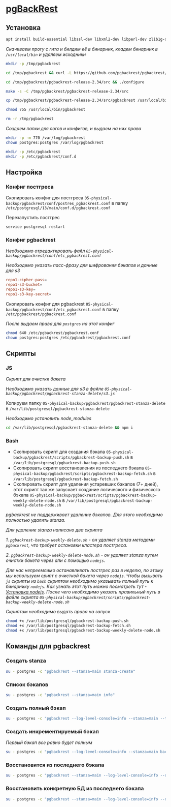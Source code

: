 # [pgBackRest](https://github.com/pgbackrest/pgbackrest)

## Установка

```bash
apt install build-essential libssl-dev libxml2-dev libperl-dev zlib1g-dev libpq-dev libbz2-dev liblz4-dev libzstd-dev perl git
```

*Скачиваем прогу с гита и билдим её в бинарник, кладем бинарник в `/usr/local/bin` и удаляем исходники*

```bash
mkdir -p /tmp/pgbackrest

cd /tmp/pgbackrest && curl -L https://github.com/pgbackrest/pgbackrest/archive/release/2.34.tar.gz | tar xzf -

cd /tmp/pgbackrest/pgbackrest-release-2.34/src && ./configure

make -s -C /tmp/pgbackrest/pgbackrest-release-2.34/src

cp /tmp/pgbackrest/pgbackrest-release-2.34/src/pgbackrest /usr/local/bin

chmod 755 /usr/local/bin/pgbackrest

rm -r /tmp/pgbackrest
```

*Создаем папки для логов и конфигов, и выдаем на них права*

```bash
mkdir -p -m 770 /var/log/pgbackrest
chown postgres:postgres /var/log/pgbackrest

mkdir -p /etc/pgbackrest
mkdir -p /etc/pgbackrest/conf.d
```

## Настройка

### Конфиг постгреса

Скопировать конфиг для постгреса `05-physical-backup/pgbackrest/conf/postres_pgbackrest.conf` в папку `/etc/postgresql/13/main/conf.d/pgbackrest.conf`

Перезапустить постгрес

```bash
service postgresql restart
```

### Конфиг pgbackrest

*Необходимо отредактировать файл `05-physical-backup/pgbackrest/conf/etc_pgbackrest.conf`*

*Необходимо указать пасс-фразу для шифрования бэкапов и данные для s3*

```conf
repo1-cipher-pass=
repo1-s3-bucket=
repo1-s3-key=
repo1-s3-key-secret=
```

Скопировать конфиг для pgbackrest `05-physical-backup/pgbackrest/conf/etc_pgbackrest.conf` в папку `/etc/pgbackrest/pgbackrest.conf`

*После выдаем права для `postgres` на этот конфиг*

```bash
chmod 640 /etc/pgbackrest/pgbackrest.conf
chown postgres:postgres /etc/pgbackrest/pgbackrest.conf
```

## Скрипты

### JS

*Скрипт для очистки бакета*

*Необходимо указать данные для s3 в файле `05-physical-backup/pgbackrest/pgbackrest-stanza-delete/s3.js`*

Копируем папку `05-physical-backup/pgbackrest/pgbackrest-stanza-delete` в `/var/lib/postgresql/pgbackrest-stanza-delete`

*Необходимо установить node_modules*

```bash
cd /var/lib/postgresql/pgbackrest-stanza-delete && npm i
```

### Bash

* Скопировать скрипт для создания бэкапа `05-physical-backup/pgbackrest/scripts/pgbackrest-backup-push.sh` в `/var/lib/postgresql/pgbackrest-backup-push.sh`
* Скопировать скрипт восстановления из последнего бэкапа `05-physical-backup/pgbackrest/scripts/pgbackrest-backup-fetch.sh` в `/var/lib/postgresql/pgbackrest-backup-fetch.sh`
* Скопировать скрипт для удаления устаревших бэкапов (7+ дней), этот скрипт так же запускает создание логического и физического бэкапа `05-physical-backup/pgbackrest/scripts/pgbackrest-backup-weekly-delete-node.sh` в `/var/lib/postgresql/pgbackrest-backup-weekly-delete-node.sh`

*pgbackrest не поддерживает удаление бэкапов. Для этого необходимо полностью удалить stanza.*

*Для удаление stanza написано два скрипта*

*1. `pgbackrest-backup-weekly-delete.sh` - он удаляет stanza методами `pgbackrest`, что требует остановки кластера постгреса.*

*2. `pgbackrest-backup-weekly-delete-node.sh` - он удаляет stanza путем очистки бакета через апи с помощью `nodejs`.*

*Для нас непреемлимо останавливать постгрес раз в неделю, по этому мы используем срипт с очисткой бакета через `nodejs`.*
*Чтобы вызывать `js` скрипты из `bash` скриптом необходимо указывать полный путь к бинарнику `nodejs`. Как узнать этот путь можно посмотреть тут - [Установка nodejs](../../02-nodejs/install.md).*
*После чего необходимо указать правильный путь в файле скрипта `05-physical-backup/pgbackrest/scripts/pgbackrest-backup-weekly-delete-node.sh`*

*Скриптам необходимо выдать права на запуск*

```bash
chmod +x /var/lib/postgresql/pgbackrest-backup-push.sh
chmod +x /var/lib/postgresql/pgbackrest-backup-fetch.sh
chmod +x /var/lib/postgresql/pgbackrest-backup-weekly-delete-node.sh
```

## Команды для pgbackrest

### Создать stanza

```bash
su - postgres -c "pgbackrest --stanza=main stanza-create"
```

### Список бэкапов

```bash
su - postgres -c "pgbackrest --stanza=main info"
```

### Создать полный бэкап

```bash
su - postgres -c "pgbackrest --log-level-console=info --stanza=main --type=full backup"
```

### Создать инкрементируемый бэкап

*Первый бэкап все равно будет полным*

```bash
su - postgres -c "pgbackrest --log-level-console=info --stanza=main backup"
```

### Восстановится из последнего бэкапа

```bash
su - postgres -c "pgbackrest --stanza=main --log-level-console=info --delta --recovery-option=recovery_target=immediate --target-action=promote --type=immediate restore"
```

### Восстановить конкретную БД из последнего бэкапа

```bash
su - postgres -c "pgbackrest --stanza=main --log-level-console=info --delta --recovery-option=recovery_target=immediate --target-action=promote --type=immediate --db-include=${dbName} restore"
```
